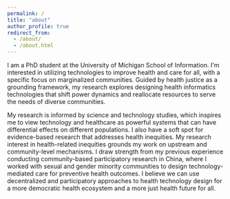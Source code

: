 ```yaml
---
permalink: /
title: "about"
author_profile: true
redirect_from: 
  - /about/
  - /about.html
---
```


I am a PhD student at the University of Michigan School of Information. I'm interested in utilizing technologies to improve health and care for all, with a specific focus on marginalized communities. Guided by health justice as a grounding framework, my research explores designing health informatics technologies that shift power dynamics and reallocate resources to serve the needs of diverse communities.

My research is informed by science and technology studies, which inspires me to view technology and healthcare as powerful systems that can have differential effects on different populations. I also have a soft spot for evidence-based research that addresses health inequities. My research interest in health-related inequities grounds my work on upstream and community-level mechanisms. I draw strength from my previous experience conducting community-based participatory research in China, where I worked with sexual and gender minority communities to design technology-mediated care for preventive health outcomes. I believe we can use decentralized and participatory approaches to health technology design for a more democratic health ecosystem and a more just health future for all.
